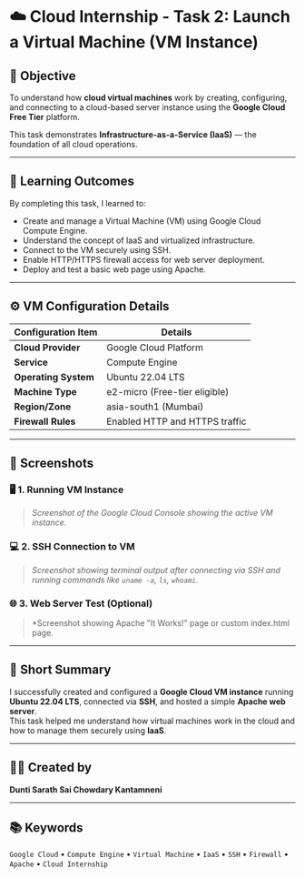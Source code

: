 # ☁️ Cloud Internship - Task 2: Launch a Virtual Machine (VM Instance)

## 🎯 Objective
To understand how **cloud virtual machines** work by creating, configuring, and connecting to a cloud-based server instance using the **Google Cloud Free Tier** platform.

This task demonstrates **Infrastructure-as-a-Service (IaaS)** — the foundation of all cloud operations.

---

## 🧠 Learning Outcomes
By completing this task, I learned to:
- Create and manage a Virtual Machine (VM) using Google Cloud Compute Engine.
- Understand the concept of IaaS and virtualized infrastructure.
- Connect to the VM securely using SSH.
- Enable HTTP/HTTPS firewall access for web server deployment.
- Deploy and test a basic web page using Apache.

---

## ⚙️ VM Configuration Details
| Configuration Item | Details |
|--------------------|----------|
| **Cloud Provider** | Google Cloud Platform |
| **Service** | Compute Engine |
| **Operating System** | Ubuntu 22.04 LTS |
| **Machine Type** | e2-micro (Free-tier eligible) |
| **Region/Zone** | asia-south1 (Mumbai) |
| **Firewall Rules** | Enabled HTTP and HTTPS traffic |

---

## 📸 Screenshots

### 🖥️ 1. Running VM Instance
> *Screenshot of the Google Cloud Console showing the active VM instance.*

### 💻 2. SSH Connection to VM
> *Screenshot showing terminal output after connecting via SSH and running commands like `uname -a`, `ls`, `whoami`.*

### 🌐 3. Web Server Test (Optional)
> *Screenshot showing Apache "It Works!" page or custom index.html page.

---

## 📝 Short Summary
I successfully created and configured a **Google Cloud VM instance** running **Ubuntu 22.04 LTS**, connected via **SSH**, and hosted a simple **Apache web server**.  
This task helped me understand how virtual machines work in the cloud and how to manage them securely using **IaaS**.

---

## 👨‍💻 Created by
**Dunti Sarath Sai Chowdary Kantamneni**

---

## 📚 Keywords
`Google Cloud` • `Compute Engine` • `Virtual Machine` • `IaaS` • `SSH` • `Firewall` • `Apache` • `Cloud Internship`

